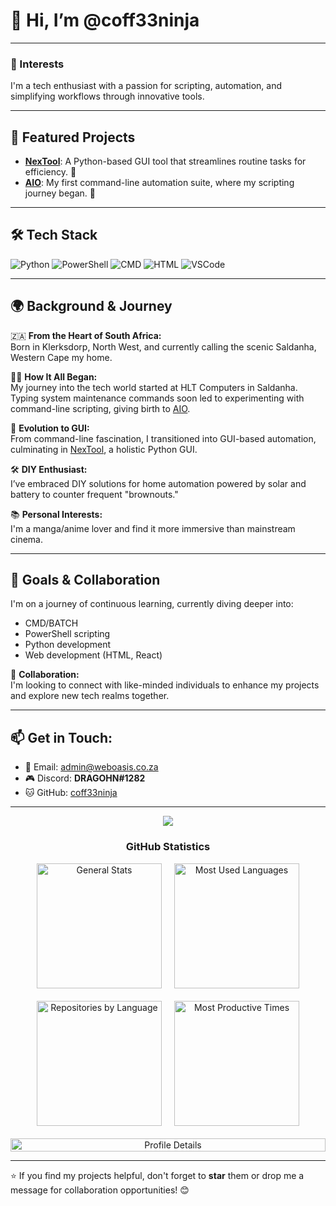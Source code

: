 # 👋 Hi, I’m @coff33ninja

---

### **👀 Interests**
I'm a tech enthusiast with a passion for scripting, automation, and simplifying workflows through innovative tools.

---

## 🌟 **Featured Projects**
- [**NexTool**](https://github.com/coff33ninja/NexTool-Windows-Suite): A Python-based GUI tool that streamlines routine tasks for efficiency. 🚀
- [**AIO**](https://github.com/coff33ninja/AIO): My first command-line automation suite, where my scripting journey began. 🌱

---

## 🛠 **Tech Stack**

![Python](https://img.shields.io/badge/Python-3776AB?style=for-the-badge&logo=python&logoColor=white)
![PowerShell](https://img.shields.io/badge/PowerShell-5391FE?style=for-the-badge&logo=powershell&logoColor=white)
![CMD](https://img.shields.io/badge/Batch%20Scripting-4B0082?style=for-the-badge&logo=windows-terminal&logoColor=white)
![HTML](https://img.shields.io/badge/HTML5-E34F26?style=for-the-badge&logo=html5&logoColor=white)
![VSCode](https://img.shields.io/badge/VS%20Code-007ACC?style=for-the-badge&logo=visual-studio-code&logoColor=white)

---

## 🌍 **Background & Journey**

🇿🇦 **From the Heart of South Africa:**  
Born in Klerksdorp, North West, and currently calling the scenic Saldanha, Western Cape my home.

👨‍💻 **How It All Began:**  
My journey into the tech world started at HLT Computers in Saldanha. Typing system maintenance commands soon led to experimenting with command-line scripting, giving birth to [AIO](https://github.com/coff33ninja/AIO).

🐍 **Evolution to GUI:**  
From command-line fascination, I transitioned into GUI-based automation, culminating in [NexTool](https://github.com/coff33ninja/NexTool-Windows-Suite), a holistic Python GUI.

🛠 **DIY Enthusiast:**  
I’ve embraced DIY solutions for home automation powered by solar and battery to counter frequent "brownouts."

📚 **Personal Interests:**  
I'm a manga/anime lover and find it more immersive than mainstream cinema.

---

## 🎯 **Goals & Collaboration**
I'm on a journey of continuous learning, currently diving deeper into:
- CMD/BATCH
- PowerShell scripting
- Python development
- Web development (HTML, React)

💞️ **Collaboration:**  
I'm looking to connect with like-minded individuals to enhance my projects and explore new tech realms together.

---

## 📫 **Get in Touch:**

- 💌 Email: [admin@weboasis.co.za](mailto:admin@weboasis.co.za)  
- 🎮 Discord: **DRAGOHN#1282**  
- 🐱 GitHub: [coff33ninja](https://github.com/coff33ninja)

---

<div align="center"> <img src="https://user-images.githubusercontent.com/73097560/115834477-dbab4500-a447-11eb-908a-139a6edaec5c.gif"> <h3 align="center">GitHub Statistics</h3> <div style="display: flex; flex-wrap: wrap; justify-content: center; gap: 20px;"> <img src="http://github-profile-summary-cards.vercel.app/api/cards/stats?username=coff33ninja&theme=2077" height="200em" alt="General Stats"/> <img src="http://github-profile-summary-cards.vercel.app/api/cards/most-commit-language?username=coff33ninja&theme=2077" height="200em" alt="Most Used Languages"/> <img src="http://github-profile-summary-cards.vercel.app/api/cards/repos-per-language?username=coff33ninja&theme=2077" height="200em" alt="Repositories by Language"/> <img src="http://github-profile-summary-cards.vercel.app/api/cards/productive-time?username=coff33ninja&theme=2077" height="200em" alt="Most Productive Times"/> <img src="http://github-profile-summary-cards.vercel.app/api/cards/profile-details?username=coff33ninja&theme=2077" width="100%" alt="Profile Details"/> </div> </div>

---

⭐ If you find my projects helpful, don't forget to **star** them or drop me a message for collaboration opportunities! 😊
